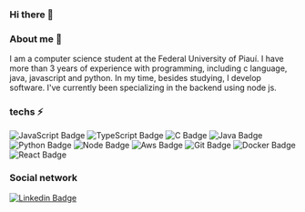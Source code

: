 ### Hi there 👋

### About me 🔭
<p>
I am a computer science student at the Federal University of Piauí.
I have more than 3 years of experience with programming, including c language, java, javascript and python.
In my time, besides studying, I develop software. I've currently been specializing in the backend using node js.  
</p>

### techs ⚡

![JavaScript Badge](https://img.shields.io/badge/JavaScript-yellow) 
![TypeScript Badge](https://img.shields.io/badge/docker-blue)
![C Badge](https://img.shields.io/badge/Language%20C-blue)
![Java Badge](https://img.shields.io/badge/java-red)
![Python Badge](https://img.shields.io/badge/python-yellow)
![Node Badge](https://img.shields.io/badge/node%20js-green)
![Aws Badge](https://img.shields.io/badge/services%20aws-yellow)
![Git Badge](https://img.shields.io/badge/git-red)
![Docker Badge](https://img.shields.io/badge/docker-blue)
![React Badge](https://img.shields.io/badge/react%20js-blue)

### Social network

[![Linkedin Badge](https://img.shields.io/badge/-Jardielson%20Silva-6633cc?style=flat-square&logo=Linkedin&logoColor=white&link=https://www.linkedin.com/in/jardielson-silva-ferreira/)](https://www.linkedin.com/in/jardielson-silva-ferreira/) 

<!--
**Jardielson-s/Jardielson-s** is a ✨ _special_ ✨ repository because its `README.md` (this file) appears on your GitHub profile.

Here are some ideas to get you started:

- 🔭 I’m currently working on ...
- 🌱 I’m currently learning ...
- 👯 I’m looking to collaborate on ...
- 🤔 I’m looking for help with ...
- 💬 Ask me about ...
- 📫 How to reach me: ...
- 😄 Pronouns: ...
- ⚡ Fun fact: ...
-->
